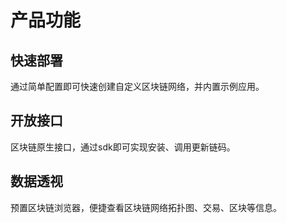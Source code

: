 # 产品功能

## 快速部署

通过简单配置即可快速创建自定义区块链网络，并内置示例应用。

## 开放接口

区块链原生接口，通过sdk即可实现安装、调用更新链码。

## 数据透视

预置区块链浏览器，便捷查看区块链网络拓扑图、交易、区块等信息。
